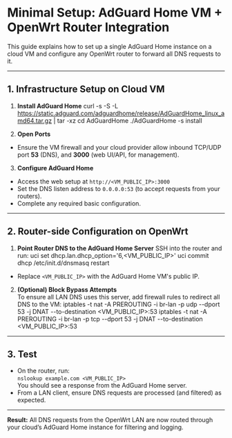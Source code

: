# Minimal Setup: AdGuard Home VM + OpenWrt Router Integration

This guide explains how to set up a single AdGuard Home instance on a cloud VM and configure any OpenWrt router to forward all DNS requests to it.

---

## 1. Infrastructure Setup on Cloud VM

1. **Install AdGuard Home**
curl -s -S -L https://static.adguard.com/adguardhome/release/AdGuardHome_linux_amd64.tar.gz | tar -xz
cd AdGuardHome
./AdGuardHome -s install


2. **Open Ports**
- Ensure the VM firewall and your cloud provider allow inbound TCP/UDP port **53** (DNS), and **3000** (web UI/API, for management).

3. **Configure AdGuard Home**
- Access the web setup at `http://<VM_PUBLIC_IP>:3000`
- Set the DNS listen address to `0.0.0.0:53` (to accept requests from your routers).
- Complete any required basic configuration.

---

## 2. Router-side Configuration on OpenWrt

1. **Point Router DNS to the AdGuard Home Server**
SSH into the router and run:
uci set dhcp.lan.dhcp_option='6,<VM_PUBLIC_IP>'
uci commit dhcp
/etc/init.d/dnsmasq restart


- Replace `<VM_PUBLIC_IP>` with the AdGuard Home VM's public IP.

2. **(Optional) Block Bypass Attempts**  
To ensure all LAN DNS uses this server, add firewall rules to redirect all DNS to the VM:
iptables -t nat -A PREROUTING -i br-lan -p udp --dport 53 -j DNAT --to-destination <VM_PUBLIC_IP>:53
iptables -t nat -A PREROUTING -i br-lan -p tcp --dport 53 -j DNAT --to-destination <VM_PUBLIC_IP>:53



---

## 3. Test

- On the router, run:  
`nslookup example.com <VM_PUBLIC_IP>`  
You should see a response from the AdGuard Home server.
- From a LAN client, ensure DNS requests are processed (and filtered) as expected.

---

**Result:** All DNS requests from the OpenWrt LAN are now routed through your cloud’s AdGuard Home instance for filtering and logging.
